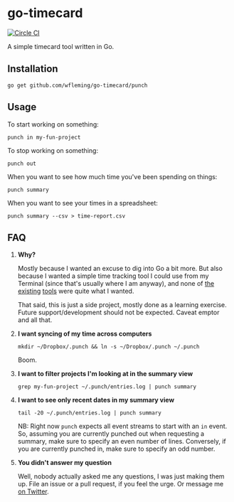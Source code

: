 go-timecard
===========

[![Circle CI](https://circleci.com/gh/wfleming/go-timecard.svg?style=svg)](https://circleci.com/gh/wfleming/go-timecard)


A simple timecard tool written in Go.

Installation
------------

`go get github.com/wfleming/go-timecard/punch`

Usage
-----

To start working on something:

`punch in my-fun-project`

To stop working on something:

`punch out`

When you want to see how much time you've been spending on things:

`punch summary`

When you want to see your times in a spreadsheet:

`punch summary --csv > time-report.csv`

FAQ
---

1. **Why?**

    Mostly because I wanted an excuse to dig into Go a bit more. But also
    because I wanted a simple time tracking tool I could use from my Terminal
    (since that's usually where I am anyway), and none of
    [the](http://taskwarrior.org)
    [existing](https://github.com/samg/timetrap)
    [tools](https://bitbucket.org/latestrevision/timebook/src)
    were quite what I wanted.

    That said, this is just a side project, mostly done as a learning exercise.
    Future support/development should not be expected. Caveat emptor and all
    that.

2. **I want syncing of my time across computers**

    `mkdir ~/Dropbox/.punch && ln -s ~/Dropbox/.punch ~/.punch`

    Boom.

3. **I want to filter projects I'm looking at in the summary view**

    `grep my-fun-project ~/.punch/entries.log | punch summary`

4. **I want to see only recent dates in my summary view**

    `tail -20 ~/.punch/entries.log | punch summary`

    NB: Right now `punch` expects all event streams to start with an `in` event.
    So, assuming you are currently punched out when requesting a summary, make
    sure to specify an even number of lines. Conversely, if you are currently
    punched in, make sure to specify an odd number.

5. **You didn't answer my question**

    Well, nobody actually asked me any questions, I was just making them up.
    File an issue or a pull request, if you feel the urge. Or message me
    [on Twitter](http://twitter.com/thorisalaptop).
